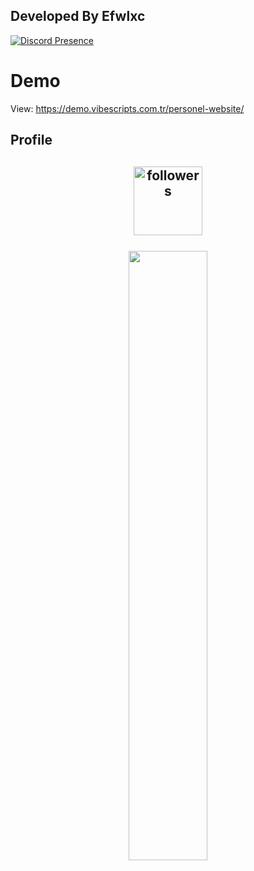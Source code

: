 ## Developed By Efwlxc

[![Discord Presence](https://lanyard-profile-readme.vercel.app/api/882582406358515713)](https://discord.com/users/882582406358515713)

# Demo

View: https://demo.vibescripts.com.tr/personel-website/

## Profile
<h2 align="center">
<img alt="followers" title="Github'dan Takip Et" src="https://img.shields.io/github/followers/efwlxc?color=236ad3&labelColor=1155ba&style=for-the-badge&logo=github&label=follower" width="110px" /></a>
 <br> </br>
<img style="border-radius: 10px;" width="50%" src="https://vibescripts.com.tr/public/image-upload/uploads/d0a910639b850aecc99078aae7c37e05.jpeg">
</h2>
